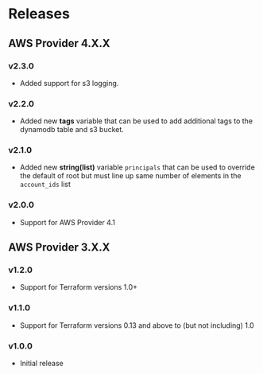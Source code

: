 # Releases

## AWS Provider 4.X.X

### v2.3.0
* Added support for s3 logging.

### v2.2.0
* Added new **tags** variable that can be used to add additional tags to the dynamodb table and s3 bucket.

### v2.1.0

* Added new **string(list)** variable `principals` that can be used to override the default of root
but must line up same number of elements in the `account_ids` list

### v2.0.0

* Support for AWS Provider 4.1

## AWS Provider 3.X.X

### v1.2.0

* Support for Terraform versions 1.0+

### v1.1.0

* Support for Terraform versions 0.13 and above to (but not including) 1.0

### v1.0.0

* Initial release
